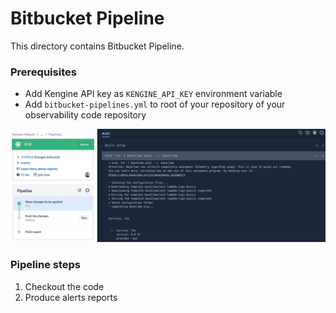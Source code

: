 # Bitbucket Pipeline

This directory contains Bitbucket Pipeline.

### Prerequisites
* Add Kengine API key as `KENGINE_API_KEY` environment variable
* Add `bitbucket-pipelines.yml` to root of your repository of your observability code repository

![img.png](img.png)

### Pipeline steps
1. Checkout the code
2. Produce alerts reports
